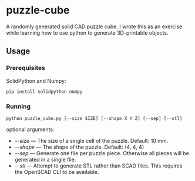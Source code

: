 # puzzle-cube

A randomly generated solid CAD puzzle cube. I wrote this as an exercise while learning how to use python to generate 3D-printable objects.

## Usage

### Prerequisites

SolidPython and Numpy:

```
pip install solidpython numpy
```

### Running

```
python puzzle_cube.py [--size SIZE] [--shape X Y Z] [--sep] [--stl]
```

optional arguments:

 - *--size* — The size of a single cell of the puzzle. Default: 10 mm.
 - *--shape* — The shape of the puzzle. Default: (4, 4, 4)
 - *--sep* — Generate one file per puzzle piece. Otherwise all pieces will be generated in a single file.
 - *--stl* — Attempt to generate STL rather than SCAD files. This requires the OpenSCAD CLI to be available.
